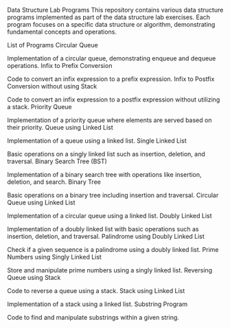 Data Structure Lab Programs
This repository contains various data structure programs implemented as part of the data structure lab exercises. Each program focuses on a specific data structure or algorithm, demonstrating fundamental concepts and operations.

List of Programs
Circular Queue

Implementation of a circular queue, demonstrating enqueue and dequeue operations.
Infix to Prefix Conversion

Code to convert an infix expression to a prefix expression.
Infix to Postfix Conversion without using Stack

Code to convert an infix expression to a postfix expression without utilizing a stack.
Priority Queue

Implementation of a priority queue where elements are served based on their priority.
Queue using Linked List

Implementation of a queue using a linked list.
Single Linked List

Basic operations on a singly linked list such as insertion, deletion, and traversal.
Binary Search Tree (BST)

Implementation of a binary search tree with operations like insertion, deletion, and search.
Binary Tree

Basic operations on a binary tree including insertion and traversal.
Circular Queue using Linked List

Implementation of a circular queue using a linked list.
Doubly Linked List

Implementation of a doubly linked list with basic operations such as insertion, deletion, and traversal.
Palindrome using Doubly Linked List

Check if a given sequence is a palindrome using a doubly linked list.
Prime Numbers using Singly Linked List

Store and manipulate prime numbers using a singly linked list.
Reversing Queue using Stack

Code to reverse a queue using a stack.
Stack using Linked List

Implementation of a stack using a linked list.
Substring Program

Code to find and manipulate substrings within a given string.
